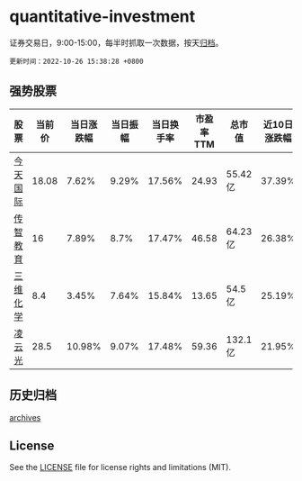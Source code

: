 # quantitative-investment

证券交易日，9:00-15:00，每半时抓取一次数据，按天[归档](archives)。

`更新时间：2022-10-26 15:38:28 +0800`

## 强势股票

|股票|当前价|当日涨跌幅|当日振幅|当日换手率|市盈率TTM|总市值|近10日涨跌幅|
|----|----|----|----|----|----|----|----|
|[今天国际](https://xueqiu.com/S/SZ300532)|18.08|7.62%|9.29%|17.56%|24.93|55.42亿|37.39%|
|[传智教育](https://xueqiu.com/S/SZ003032)|16|7.89%|8.7%|17.47%|46.58|64.23亿|26.38%|
|[三维化学](https://xueqiu.com/S/SZ002469)|8.4|3.45%|7.64%|15.84%|13.65|54.5亿|25.19%|
|[凌云光](https://xueqiu.com/S/SH688400)|28.5|10.98%|9.07%|17.48%|59.36|132.1亿|21.95%|

## 历史归档

[archives](archives)

## License

See the [LICENSE](LICENSE) file for license rights and limitations (MIT).